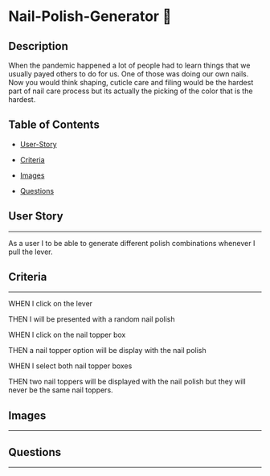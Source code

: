 # Nail-Polish-Generator 💅

## Description

When the pandemic happened a lot of people had to learn things that we usually payed others to do for us. One of those was doing our own nails. Now you would think shaping, cuticle care and filing would be the hardest part of nail care process but its actually the picking of the color that is the hardest.

## Table of Contents

- [User-Story](#user-story)

- [Criteria](#criteria)

- [Images](#images)

- [Questions](#questions)

## User Story

---

As a user I to be able to generate different polish combinations whenever I pull the lever.

## Criteria

---

WHEN I click on the lever

THEN I will be presented with a random nail polish

WHEN I click on the nail topper box

THEN a nail topper option will be display with the nail polish

WHEN I select both nail topper boxes

THEN two nail toppers will be displayed with the nail polish but they will never be the same nail toppers.

## Images

---

## Questions

---
